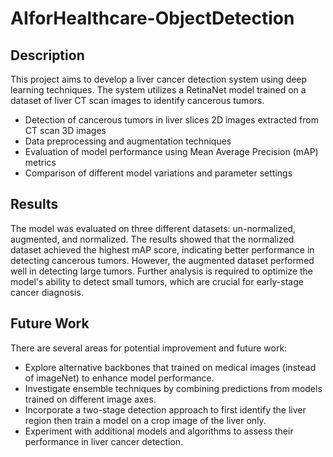# AIforHealthcare-ObjectDetection


## Description
This project aims to develop a liver cancer detection system using deep learning techniques. The system utilizes a RetinaNet model trained on a dataset of liver CT scan images to identify cancerous tumors.

- Detection of cancerous tumors in liver slices 2D images extracted from CT scan 3D images
- Data preprocessing and augmentation techniques
- Evaluation of model performance using Mean Average Precision (mAP) metrics
- Comparison of different model variations and parameter settings

## Results
The model was evaluated on three different datasets: un-normalized, augmented, and normalized. The results showed that the normalized dataset achieved the highest mAP score, indicating better performance in detecting cancerous tumors. However, the augmented dataset performed well in detecting large tumors. Further analysis is required to optimize the model's ability to detect small tumors, which are crucial for early-stage cancer diagnosis.

## Future Work
There are several areas for potential improvement and future work:
- Explore alternative backbones that trained on medical images (instead of imageNet) to enhance model performance.
- Investigate ensemble techniques by combining predictions from models trained on different image axes.
- Incorporate a two-stage detection approach to first identify the liver region then train a model on a crop image of the liver only.
- Experiment with additional models and algorithms to assess their performance in liver cancer detection.

